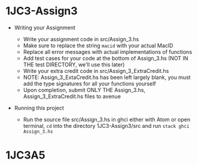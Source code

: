 # 1JC3-Assign3

* Writing your Assignment
	- Write your assignment code in src/Assign_3.hs
	- Make sure to replace the string `macid` with your actual MacID
	- Replace all error messages with actual implementations of functions
	- Add test cases for your code at the bottom of Assign_3.hs (NOT IN THE test DIRECTORY, we'll use this later)
	- Write your extra credit code in src/Assign_3_ExtraCredit.hs
	- NOTE: Assign_3_ExtaCredit.hs has been left largely blank, you must add the type signatures for all your functions yourself
	- Upon completion, submit ONLY THE Assign_3.hs, Assign_3_ExtraCredit.hs files to avenue

* Running this project
	- Run the source file src/Assign_3.hs in ghci either with Atom or open terminal, `cd` into the directory 1JC3-Assign3/src and run 
		`stack ghci Assign_3.hs`
# 1JC3A5
